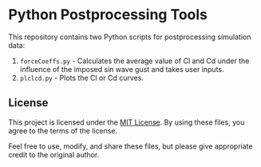 # Python Postprocessing Tools

This repository contains two Python scripts for postprocessing simulation data:
1. `forceCoeffs.py` - Calculates the average value of Cl and Cd under the influence of the imposed sin wave gust and takes user inputs.
2. `plclcd.py` - Plots the Cl or Cd curves.

## License
This project is licensed under the [MIT License](LICENSE). By using these files, you agree to the terms of the license.

Feel free to use, modify, and share these files, but please give appropriate credit to the original author.
